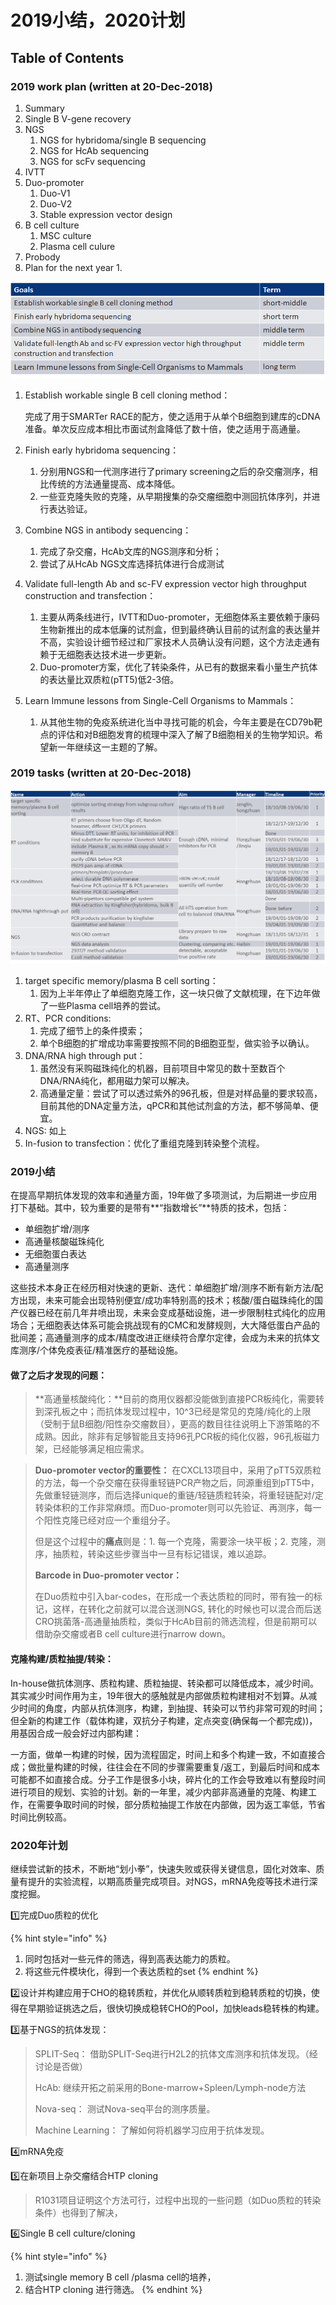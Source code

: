 # 2019小结，2020计划

## Table of Contents

### **2019 work plan** **\(written at 20-Dec-2018\)**

1. Summary
2. Single B V-gene recovery
3. NGS
   1. NGS for hybridoma/single B  sequencing
   2. NGS for HcAb sequencing
   3. NGS for scFv sequencing
4. IVTT
5. Duo-promoter
   1. Duo-V1
   2. Duo-V2
   3. Stable expression vector design 
6. B cell culture
   1. MSC culture
   2. Plasma cell culure
7. Probody
8. Plan for the next year
   1. 

![](../.gitbook/assets/image.png)



1. Establish workable single B cell cloning method： 

   完成了用于SMARTer RACE的配方，使之适用于从单个B细胞到建库的cDNA准备。单次反应成本相比市面试剂盒降低了数十倍，使之适用于高通量。

2. Finish early hybridoma sequencing：
   1. 分别用NGS和一代测序进行了primary screening之后的杂交瘤测序，相比传统的方法通量提高、成本降低。
   2. 一些亚克隆失败的克隆，从早期搜集的杂交瘤细胞中测回抗体序列，并进行表达验证。
3. Combine NGS in antibody sequencing：
   1. 完成了杂交瘤，HcAb文库的NGS测序和分析；
   2. 尝试了从HcAb NGS文库选择抗体进行合成测试
4. Validate full-length Ab and sc-FV expression vector high throughput construction and transfection：
   1. 主要从两条线进行，IVTT和Duo-promoter，无细胞体系主要依赖于康码生物新推出的成本低廉的试剂盒，但到最终确认目前的试剂盒的表达量并不高，实验设计细节经过和厂家技术人员确认没有问题，这个方法走通有赖于无细胞表达技术进一步更新。
   2. Duo-promoter方案，优化了转染条件，从已有的数据来看小量生产抗体的表达量比双质粒\(pTT5\)低2-3倍。
5. Learn Immune lessons from Single-Cell Organisms to Mammals：
   1. 从其他生物的免疫系统进化当中寻找可能的机会，今年主要是在CD79b靶点的评估和对B细胞发育的梳理中深入了解了B细胞相关的生物学知识。希望新一年继续这一主题的了解。



### **2019 tasks** **\(written at 20-Dec-2018\)**



![](../.gitbook/assets/image%20%282%29.png)

1. target specific memory/plasma B cell sorting： 
   1. 因为上半年停止了单细胞克隆工作，这一块只做了文献梳理，在下边年做了一些Plasma cell培养的尝试。
2. RT、PCR conditions:  
   1. 完成了细节上的条件摸索；
   2. 单个B细胞的扩增成功率需要按照不同的B细胞亚型，做实验予以确认。
3. DNA/RNA high through put：
   1. 虽然没有采购磁珠纯化的机器，目前项目中常见的数十至数百个DNA/RNA纯化，都用磁力架可以解决。
   2. 高通量定量：尝试了可以透过紫外的96孔板，但是对样品量的要求较高，目前其他的DNA定量方法，qPCR和其他试剂盒的方法，都不够简单、便宜。
4. NGS: 如上
5. In-fusion to transfection：优化了重组克隆到转染整个流程。

### 2019小结

在提高早期抗体发现的效率和通量方面，19年做了多项测试，为后期进一步应用打下基础。其中，较为重要的是带有**“指数增长”**特质的技术，包括：

* 单细胞扩增/测序
* 高通量核酸磁珠纯化
* 无细胞蛋白表达
* 高通量测序

这些技术本身正在经历相对快速的更新、迭代：单细胞扩增/测序不断有新方法/配方出现，未来可能会出现特别便宜/成功率特别高的技术；核酸/蛋白磁珠纯化的国产仪器已经在前几年井喷出现，未来会变成基础设施，进一步限制柱式纯化的应用场合；无细胞表达体系可能会挑战现有的CMC和发酵规则，大大降低蛋白产品的批间差；高通量测序的成本/精度改进正继续符合摩尔定律，会成为未来的抗体文库测序/个体免疫表征/精准医疗的基础设施。

#### 做了之后才发现的问题：

> **高通量核酸纯化：**目前的商用仪器都没能做到直接PCR板纯化，需要转到深孔板之中；而抗体发现过程中，10^3已经是常见的克隆/纯化的上限（受制于鼠B细胞/阳性杂交瘤数目），更高的数目往往说明上下游策略的不成熟。因此，除非有足够智能且支持96孔PCR板的纯化仪器，96孔板磁力架，已经能够满足相应需求。

> **Duo-promoter vector的重要性：** 在CXCL13项目中，采用了pTT5双质粒的方法，每一个杂交瘤在获得重轻链PCR产物之后，同源重组到pTT5中，先做重轻链测序，而后选择unique的重链/轻链质粒转染，将重轻链配对/定转染体积的工作非常麻烦。而Duo-promoter则可以先验证、再测序，每一个阳性克隆已经对应一个重组分子。
>
> 但是这个过程中的**痛点**则是：1. 每一个克隆，需要涂一块平板；2. 克隆，测序，抽质粒，转染这些步骤当中一旦有标记错误，难以追踪。
>
> **Barcode in Duo-promoter vector：**
>
> 在Duo质粒中引入bar-codes，在形成一个表达质粒的同时，带有独一的标记，这样，在转化之前就可以混合送测NGS, 转化的时候也可以混合而后送CRO挑菌落-高通量抽质粒，类似于HcAb目前的筛选流程，但是前期可以借助杂交瘤或者B cell culture进行narrow down。

#### 克隆构建/质粒抽提/转染：

In-house做抗体测序、质粒构建、质粒抽提、转染都可以降低成本，减少时间。其实减少时间作用为主，19年很大的感触就是内部做质粒构建相对不划算。从减少时间的角度，内部从抗体测序，构建，到抽提、转染可以节约非常可观的时间；但全新的构建工作（载体构建，双抗分子构建，定点突变\(确保每一个都完成\)\)，用基因合成一般会好过内部构建：

一方面，做单一构建的时候，因为流程固定，时间上和多个构建一致，不如直接合成；做批量构建的时候，往往会在不同的步骤需要重复/返工，到最后时间和成本可能都不如直接合成。分子工作是很多小块，碎片化的工作会导致难以有整段时间进行项目的规划、实验的计划。新的一年里，减少内部非高通量的克隆、构建工作，在需要争取时间的时候，部分质粒抽提工作放在内部做，因为返工率低，节省时间比例较高。

### 2020年计划

继续尝试新的技术，不断地“划小拳”，快速失败或获得关键信息，固化对效率、质量有提升的实验流程，以期高质量完成项目。对NGS，mRNA免疫等技术进行深度挖掘。

1️⃣完成Duo质粒的优化

{% hint style="info" %}
1. 同时包括对一些元件的筛选，得到高表达能力的质粒。
2. 将这些元件模块化，得到一个表达质粒的set
{% endhint %}

2️⃣设计并构建应用于CHO的稳转质粒，并优化从顺转质粒到稳转质粒的切换，使得在早期验证挑选之后，很快切换成稳转CHO的Pool，加快leads稳转株的构建。

3️⃣基于NGS的抗体发现：

> SPLIT-Seq： 借助SPLIT-Seq进行H2L2的抗体文库测序和抗体发现。（经讨论是否做）
>
> HcAb: 继续开拓之前采用的Bone-marrow+Spleen/Lymph-node方法
>
> Nova-seq： 测试Nova-seq平台的测序质量。
>
> Machine Learning： 了解如何将机器学习应用于抗体发现。

4️⃣mRNA免疫

5️⃣在新项目上杂交瘤结合HTP cloning

> R1031项目证明这个方法可行，过程中出现的一些问题（如Duo质粒的转染条件）也得到了解决，

6️⃣Single B cell culture/cloning

{% hint style="info" %}
1. 测试single memory B cell /plasma cell的培养，
2. 结合HTP cloning 进行筛选。
{% endhint %}












